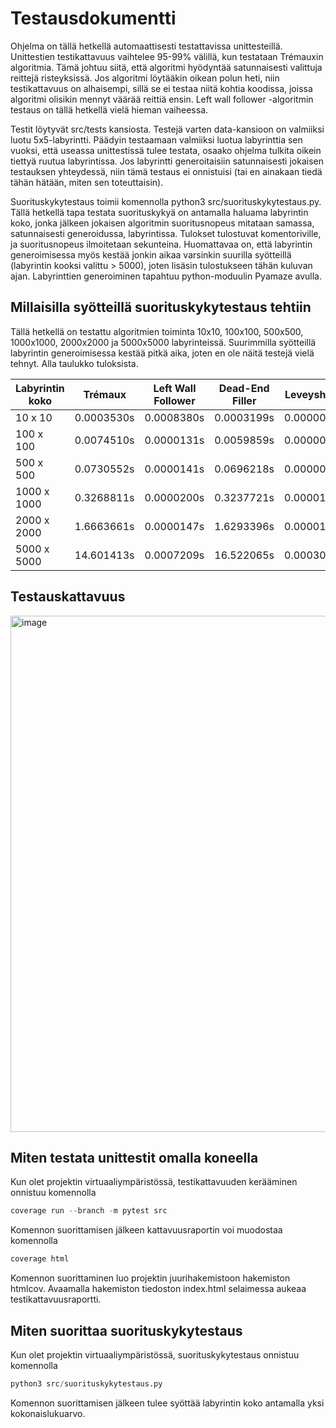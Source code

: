 # Testausdokumentti

Ohjelma on tällä hetkellä automaattisesti testattavissa unittesteillä. Unittestien testikattavuus vaihtelee 95-99% välillä, kun testataan Trémauxin algoritmia. Tämä johtuu siitä, että algoritmi hyödyntää satunnaisesti valittuja reittejä risteyksissä. Jos algoritmi löytääkin oikean polun heti, niin testikattavuus on alhaisempi, sillä se ei testaa niitä kohtia koodissa, joissa algoritmi olisikin mennyt väärää reittiä ensin. Left wall follower -algoritmin testaus on tällä hetkellä vielä hieman vaiheessa.

Testit löytyvät src/tests kansiosta. Testejä varten data-kansioon on valmiiksi luotu 5x5-labyrintti. Päädyin testaamaan valmiiksi luotua labyrinttia sen vuoksi, että useassa unittestissä tulee testata, osaako ohjelma tulkita oikein tiettyä ruutua labyrintissa. Jos labyrintti generoitaisiin satunnaisesti jokaisen testauksen yhteydessä, niin tämä testaus ei onnistuisi (tai en ainakaan tiedä tähän hätään, miten sen toteuttaisin). 

Suorituskykytestaus toimii komennolla python3 src/suorituskykytestaus.py. Tällä hetkellä tapa testata suorituskykyä on antamalla haluama labyrintin koko,
jonka jälkeen jokaisen algoritmin suoritusnopeus mitataan samassa, satunnaisesti generoidussa, labyrintissa. Tulokset tulostuvat komentoriville, ja
suoritusnopeus ilmoitetaan sekunteina. Huomattavaa on, että labyrintin generoimisessa myös kestää jonkin aikaa varsinkin suurilla syötteillä (labyrintin
kooksi valittu > 5000), joten lisäsin tulostukseen tähän kuluvan ajan. Labyrinttien generoiminen tapahtuu python-moduulin Pyamaze avulla.

## Millaisilla syötteillä suorituskykytestaus tehtiin

Tällä hetkellä on testattu algoritmien toiminta 10x10, 100x100, 500x500, 1000x1000, 2000x2000 ja 5000x5000 labyrinteissä. Suurimmilla syötteillä labyrintin
generoimisessa kestää pitkä aika, joten en ole näitä testejä vielä tehnyt. Alla taulukko tuloksista.

| Labyrintin koko | Trémaux    | Left Wall Follower | Dead-End Filler | Leveyshaku |
|-----------------|------------|--------------------|-----------------|------------|
| 10 x 10         | 0.0003530s | 0.0008380s         | 0.0003199s      | 0.0000072s |
| 100 x 100       | 0.0074510s | 0.0000131s         | 0.0059859s      | 0.0000041s |
| 500 x 500       | 0.0730552s | 0.0000141s         | 0.0696218s      | 0.0000038s |
| 1000 x 1000     | 0.3268811s | 0.0000200s         | 0.3237721s      | 0.0000100s |
| 2000 x 2000     | 1.6663661s | 0.0000147s         | 1.6293396s      | 0.0000193s |
| 5000 x 5000     | 14.601413s | 0.0007209s         | 16.522065s      | 0.0003058s |


## Testauskattavuus

<img width="826" alt="image" src="https://user-images.githubusercontent.com/55439398/164912683-c5d223f1-526d-4c3b-8109-a54ace4c5970.png">


## Miten testata unittestit omalla koneella

Kun olet projektin virtuaaliympäristössä, testikattavuuden kerääminen onnistuu komennolla
```python
coverage run --branch -m pytest src
```

Komennon suorittamisen jälkeen kattavuusraportin voi muodostaa komennolla 
```python
coverage html
```

Komennon suorittaminen luo projektin juurihakemistoon hakemiston htmlcov. Avaamalla hakemiston tiedoston index.html selaimessa aukeaa testikattavuusraportti.

## Miten suorittaa suorituskykytestaus

Kun olet projektin virtuaaliympäristössä, suorituskykytestaus onnistuu komennolla
```python
python3 src/suorituskykytestaus.py
```

Komennon suorittamisen jälkeen tulee syöttää labyrintin koko antamalla yksi kokonaislukuarvo.

